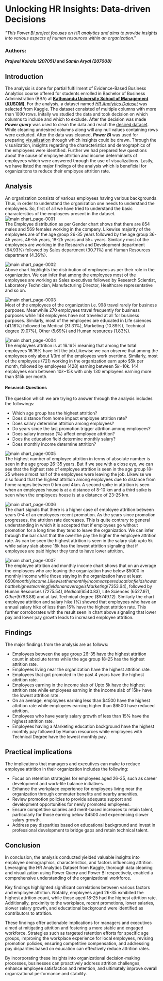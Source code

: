 # Unlocking HR Insights: Data-driven Decisions
*"This Power BI project focuses on HR analytics and aims to provide insights into various aspects of human resources within an organization."*  

### **Authors:**
***Prajwal Koirala (207051)* and *Samin Aryal (207008)***

## Introduction  
The analysis is done for partial fulfillment of Evidence-Based Business Analytics course offered for students enrolled in Bachelor of Business Administration (BBA) at [**Kathmandu University School of Management (KUSOM)**](https://som.ku.edu.np/). For the analysis, a dataset named [*HR Analytics Dataset*](https://www.kaggle.com/datasets/saadharoon27/hr-analytics-dataset) was selected from Kaggle. The dataset consisted of multiple columns with more than 1000 rows. Initally we studied the data and took decision on which columns to include and which to exclude. After the decision was made ***Power query*** was used to clean the data and reach the [desired dataset](https://github.com/koirala99/Pair-Project/blob/main/Working%20file.xlsx). While cleaning undesired columns along will any null values containing rows were excluded. After the data was cleaned, ***Power BI*** was used for preparing [visualization](https://github.com/koirala99/Pair-Project/blob/main/Analytics.pbix) through which insights could be drawn. Through the visualization, insights regarding the characteristics and demographics of the employees were identified. Further we had prepared few questions about the cause of employee attrition and income determinants of employees which were answered through the use of visualizations. Lastly, we have listed the major findings of the analysis which is beneficial for organizaitons to reduce their employee attrition rate. 

## Analysis  
An organization consists of various employees having various backgrounds. Thus, in order to understand the organization one needs to understand the employees. So, first of all we have tried to understand the basic characterstics of the employees present in the dataset.  
![main chart_page-0001](https://github.com/koirala99/Pair-Project/assets/38663887/9c1eb02f-d7e8-458d-9fa5-50e533b4ba6e)    
The Employee distribution as per Gender chart shows that there are 854 males and 569 females working in the company. Likewise majority of the employees are of the age group 26-35 years followed by the age group 36-45 years, 46-55 years, 18-25 years and 55+ years. Similarly most of the employees are working in the Research and Development department (64.93%) followed by Sales department (30.71%) and Human Resources department (4.36%).  

![main chart_page-0002](https://github.com/koirala99/Pair-Project/assets/38663887/f6570ae0-f96b-492a-ae71-e5a67fc3f41d)  
Above chart highlights the distribution of employees as per their role in the organization. We can infer that among the employees most of the employees are working as Sales executives followed by Research Scientist, Laboratory Technician, Manufacturing Director, Healthcare representative and so on.  

![main chart_page-0003](https://github.com/koirala99/Pair-Project/assets/38663887/7f0305f9-dcff-4401-95ce-ddf386cc75b6)   
Most of the employees of the organization i.e. 998 travel rarely for business purposes. Meanwhile 270 employees travel frequently for business purposes while 148 employees have not traveled at all for business purposes. Similarly, most of the employees are educated in Life sciences (41.18%) followed by Medical (31.31%), Marketing (10.89%), Technical degree (9.07%), Other (5.69%) and Human resources (1.83%).  

![main chart_page-0004](https://github.com/koirala99/Pair-Project/assets/38663887/ba6124a8-52e4-47aa-a6fc-a982da372361)  
The employees attrition is at 16.16% meaning that among the total employees 16.16% have left the job.Likewise we can observe that among the employees only about 1/3rd of the employees work overtime. Similarly, most of the employees (721) working in the organization earn upto $5k per month, followed by employees (428) earning between $5k-$10k. 144 employees earn between $10k-$15k with only 130 employees earning more than $15k per month.  

#### Research Questions
The question which we are trying to answer through the analysis includes the followings:  
* Which age group has the highest attrition?
* Does distance from home impact employee attrition rate?
* Does salary determine attrition among employees?
* Do years since the last promotion trigger attrition among employees?
* Does salary increase (%) affect employee attrition?
* Does the education field determine monthly salary?
* Does monthly income determine attrition?

![main chart_page-0005](https://github.com/koirala99/Pair-Project/assets/38663887/b3c109a2-2a6a-4534-b419-af249e549254)   
The highest number of employee attrition in terms of absolute number is seen in the age group 26-35 years. But if we see with a close eye, we can see that the highest rate of employee attrition is seen in the age group 18-25 where almost half of the employees were leaving the job. Likewise we also found that the highest attrition among employees due to distance from home ranges between 0 km and 4km. A second spike in attrition is seen when an employees house is at a distance of 8-10 km and a third spike is seen when the employees house is at a distance of 23-25 km.  

![main chart_page-0006](https://github.com/koirala99/Pair-Project/assets/38663887/f4cf6d5d-9244-4f1c-967d-7863d5ec1531)  
The chart signals that there is a higher case of employee attrition between years 0-4 of an employees recent promotion. As the years since promotion progresses, the attrition rate decreases. This is quite contrary to general understanding in which it is accepted that if employees go without promotion for a long time they tend to leave the organization. We can infer through the bar chart that the owerthe pay the higher the employee attrition rate. As can be seen the highest attrition is seen in the salary slab upto 5k while salary slab above 15k has the lowest attrition signaling that if employees are paid higher they tend to have lower attrition.  

![main chart_page-0007](https://github.com/koirala99/Pair-Project/assets/38663887/0ae00158-f7b8-4ed8-8199-aaa6258fd5d6)   
The employee attrition and monthly income chart shows that on an average the employees who are leaving the organization have below $5000 in monthly income while those staying in the organization have at least $6500 monthly income. Likewise the monthly income as per education field shows that the highest earning field on an average is Marketing ($7353.64), followed by Human Resources ($7275.54), Medical ($6540.83), Life Sciences ($6527.97), Other ($5783.88) and at last Technical degree ($5749.12). Similarly the chart employee attrition and salary hike (%) showed that employees who have an annual salary hike of less than 15% have the highest attrition rate. This further corroborates with the result seen in chart above signaling that lower pay and lower pay growth leads to increased employee attrition.  

## Findings  
The major findings from the analysis are as follows:
* Employees between the age group 26-35 have the highest attrition count in absolute terms while the age group 18-25 has the highest attrition rate.
* Employees living near the organization have the highest attrition rate. 
* Employees that got promoted in the past 4 years have the highest attrition rate. 
* Employees earning in the income slab of Upto 5k have the highest attrition rate while employees earning in the income slab of 15k+ have the lowest attrition rate. 
* On an average, employees earning less than $4500 have the highest attrition rate while employees earning higher than $6500 have reduced attrition. 
* Employees who have yearly salary growth of less than 15% have the highest attrition rate.
* Employees having a Marketing education background have the highest monthly pay followed by Human resources while employees with Technical Degree have the lowest monthly pay. 

## Practical implications
The implications that managers and executives can make to reduce employee attrition in their organization includes the following:  
* Focus on retention strategies for employees aged 26-35, such as career development and work-life balance initiatives.
* Enhance the workplace experience for employees living near the organization through commuter benefits and nearby amenities.
* Review promotion policies to provide adequate support and development opportunities for newly promoted employees.
* Ensure competitive salaries and merit-based increases to retain talent, particularly for those earning below $4500 and experiencing slower salary growth.
* Address pay disparities based on educational background and invest in professional development to bridge gaps and retain technical talent.

## Conclusion  
In conclusion, the analysis conducted yielded valuable insights into employee demographics, characteristics, and factors influencing attrition. Leveraging the HR Analytics Dataset from Kaggle, thorough data cleaning and visualization using Power Query and Power BI respectively, enabled a comprehensive understanding of the organizational workforce.  

Key findings highlighted significant correlations between various factors and employee attrition. Notably, employees aged 26-35 exhibited the highest attrition count, while those aged 18-25 had the highest attrition rate. Additionally, proximity to the workplace, recent promotions, lower salaries, slower salary growth, and educational background were identified as contributors to attrition.  

These findings offer actionable implications for managers and executives aimed at mitigating attrition and fostering a more stable and engaged workforce. Strategies such as targeted retention efforts for specific age groups, improving the workplace experience for local employees, revising promotion policies, ensuring competitive compensation, and addressing pay disparities based on education can effectively reduce attrition rates.  

By incorporating these insights into organizational decision-making processes, businesses can proactively address attrition challenges, enhance employee satisfaction and retention, and ultimately improve overall organizational performance and stability. 















